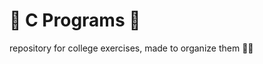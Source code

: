 # :scroll:  C Programs :scroll:
 
  repository for college exercises, made to organize them :man_student:
